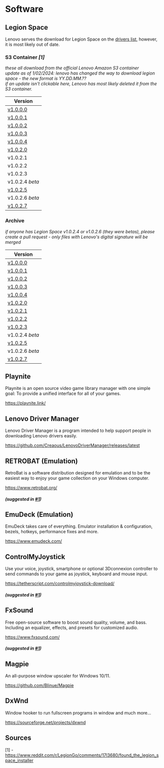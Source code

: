 # Software
## Legion Space
Lenovo serves the download for Legion Space on the [drivers list](https://pcsupport.lenovo.com/us/en/products/laptops-and-netbooks/legion-series/legion-go-8apu1/downloads/driver-list/component?name=Software+and+Utilities&id=156BE23F-B536-4320-B35C-2F67EBDD9242), however, it is most likely out of date.

### S3 Container *[1]*
*these all download from the official Lenovo Amazon S3 container*
<br/>
*update as of 1/02/2024: lenovo has changed the way to download legion space - the new format is YY.DD.MM.??*
<br/>
*if an update isn't clickable here, Lenovo has most likely deleted it from the S3 container.*

| Version | 
|--------------|
| [v1.0.0.0](https://s3.service.lenovo.com/legion/cms/v01.00.00.00/legionspace.exe) |
| [v1.0.0.1](https://s3.service.lenovo.com/legion/cms/v01.00.00.01/legionspace.exe) |
| [v1.0.0.2](https://s3.service.lenovo.com/legion/cms/v01.00.00.02/legionspace.exe) |
| [v1.0.0.3](https://s3.service.lenovo.com/legion/cms/v01.00.00.03/legionspace.exe) |
| [v1.0.0.4](https://s3.service.lenovo.com/legion/cms/v01.00.00.04/legionspace.exe) |
| [v1.0.2.0](https://s3.service.lenovo.com/legion/cms/v01.00.02.00/legionspace.exe) |
| v1.0.2.1 |
| v1.0.2.2 |
| v1.0.2.3 |
| v1.0.2.4 *beta* |
| [v1.0.2.5](https://s3.service.lenovo.com/legion/cms/v01.00.02.05/legionspace.exe) |
| v1.0.2.6 *beta* |
| [v1.0.2.7](https://s3.service.lenovo.com/legion/cms/v24.01.31.01/legionspace.exe) |

### Archive
*if anyone has Legion Space v1.0.2.4 or v1.0.2.6 (they were betas), please create a pull request - only files with Lenovo's digital signature will be merged*

| Version | 
|--------------|
| [v1.0.0.0](https://raw.githubusercontent.com/Creaous/Legion-Go-Resources/main/ARCHIVE/LegionSpace/legionspace-v1.0.0.0.exe) |
| [v1.0.0.1](https://raw.githubusercontent.com/Creaous/Legion-Go-Resources/main/ARCHIVE/LegionSpace/legionspace-v1.0.0.1.exe) |
| [v1.0.0.2](https://raw.githubusercontent.com/Creaous/Legion-Go-Resources/main/ARCHIVE/LegionSpace/legionspace-v1.0.0.2.exe) |
| [v1.0.0.3](https://raw.githubusercontent.com/Creaous/Legion-Go-Resources/main/ARCHIVE/LegionSpace/legionspace-v1.0.0.3.exe) |
| [v1.0.0.4](https://raw.githubusercontent.com/Creaous/Legion-Go-Resources/main/ARCHIVE/LegionSpace/legionspace-v1.0.0.4.exe) |
| [v1.0.2.0](https://raw.githubusercontent.com/Creaous/Legion-Go-Resources/main/ARCHIVE/LegionSpace/legionspace-v1.0.2.0.exe) |
| [v1.0.2.1](https://raw.githubusercontent.com/Creaous/Legion-Go-Resources/main/ARCHIVE/LegionSpace/legionspace-v1.0.2.1.exe) |
| [v1.0.2.2](https://raw.githubusercontent.com/Creaous/Legion-Go-Resources/main/ARCHIVE/LegionSpace/legionspace-v1.0.2.2.exe) |
| [v1.0.2.3](https://raw.githubusercontent.com/Creaous/Legion-Go-Resources/main/ARCHIVE/LegionSpace/legionspace-v1.0.2.3.exe) |
| v1.0.2.4 *beta* |
| [v1.0.2.5](https://raw.githubusercontent.com/Creaous/Legion-Go-Resources/main/ARCHIVE/LegionSpace/legionspace-v1.0.2.5.exe) |
| v1.0.2.6 *beta* |
| [v1.0.2.7](https://raw.githubusercontent.com/Creaous/Legion-Go-Resources/main/ARCHIVE/LegionSpace/legionspace-v1.0.2.7.exe) |

## Playnite
Playnite is an open source video game library manager with one simple goal: To provide a unified interface for all of your games.

https://playnite.link/

## Lenovo Driver Manager
Lenovo Driver Manager is a program intended to help support people in downloading Lenovo drivers easily.

https://github.com/Creaous/LenovoDriverManager/releases/latest

## RETROBAT (Emulation)
RetroBat is a software distribution designed for emulation and to be the easiest way to enjoy your game collection on your Windows computer.

https://www.retrobat.org/

##### (suggested in [#1](https://github.com/Creaous/Legion-Go-Resources/issues/1))

## EmuDeck (Emulation)
EmuDeck takes care of everything. Emulator installation & configuration, bezels, hotkeys, performance fixes and more.

https://www.emudeck.com/

## ControlMyJoystick
Use your voice, joystick, smartphone or optional 3Dconnexion controller to send commands to your game as joystick, keyboard and mouse input.

https://tetherscript.com/controlmyjoystick-download/

##### (suggested in [#1](https://github.com/Creaous/Legion-Go-Resources/issues/1))

## FxSound
Free open-source software to boost sound quality, volume, and bass. Including an equalizer, effects, and presets for customized audio.

https://www.fxsound.com/

##### (suggested in [#1](https://github.com/Creaous/Legion-Go-Resources/issues/1))

## Magpie
An all-purpose window upscaler for Windows 10/11.

https://github.com/Blinue/Magpie

## DxWnd
Window hooker to run fullscreen programs in window and much more...

https://sourceforge.net/projects/dxwnd

## Sources
[1] - https://www.reddit.com/r/LegionGo/comments/17l3680/found_the_legion_space_installer
